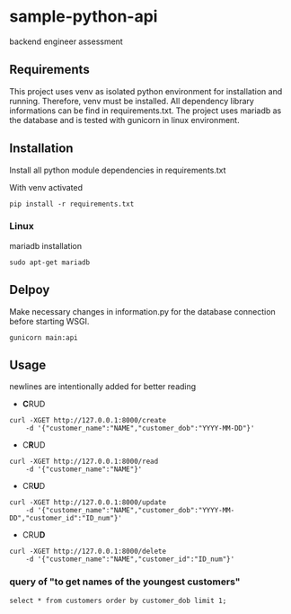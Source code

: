 # sample-python-api
backend engineer assessment

## Requirements

This project uses venv as isolated python environment for installation and running. Therefore, venv must be installed. All dependency library informations can be find in requirements.txt.
The project uses mariadb as the database and is tested with gunicorn in linux environment.

## Installation

Install all python module dependencies in requirements.txt

With venv activated
```
pip install -r requirements.txt
```

### Linux

mariadb installation

```
sudo apt-get mariadb
```

## Delpoy

Make necessary changes in information.py for the database connection before starting WSGI.

```
gunicorn main:api
```

## Usage

newlines are intentionally added for better reading 


* **C**RUD

```
curl -XGET http://127.0.0.1:8000/create 
	-d '{"customer_name":"NAME","customer_dob":"YYYY-MM-DD"}'
```

* C**R**UD

```
curl -XGET http://127.0.0.1:8000/read 
	-d '{"customer_name":"NAME"}'
```

* CR**U**D

```
curl -XGET http://127.0.0.1:8000/update 
	-d '{"customer_name":"NAME","customer_dob":"YYYY-MM-DD","customer_id":"ID_num"}'
```

* CRU**D**

```
curl -XGET http://127.0.0.1:8000/delete 
	-d '{"customer_name":"NAME","customer_id":"ID_num"}'
```

### query of "to get names of the youngest customers"

```
select * from customers order by customer_dob limit 1;
```